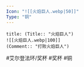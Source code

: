 ```yaml
---
Icon: "![[火焰巨人.webp|50]]"
Type: "铜"
---
```

```ad-common-bronze-trophy
title: (Title:: "火焰巨人")
![[火焰巨人.webp|100]]
(Comment:: "打败火焰巨人")
```

#艾尔登法环/奖杯 #奖杯 #铜
